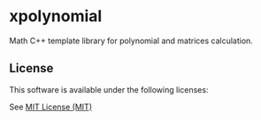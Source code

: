 # xpolynomial
Math C++ template library for polynomial and matrices calculation.


## License

This software is available under the following licenses:

See [MIT License (MIT)](license.txt)
